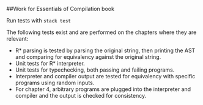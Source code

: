 ##Work for Essentials of Compilation book

Run tests with `stack test`

The following tests exist and are performed on the chapters where they are relevant:

* R* parsing is tested by parsing the original string, then printing the AST and comparing for equivalency against the original string.
* Unit tests for R* interpreter.
* Unit tests for typechecking, both passing and failing programs.
* Interpreter and compiler output are tested for equivalency with specific programs using random inputs.
* For chapter 4, arbitrary programs are plugged into the interpreter and compiler and the output is checked for consistency.
